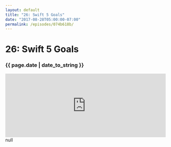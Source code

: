 ```yaml
---
layout: default
title: "26: Swift 5 Goals"
date: "2017-08-28T05:00:00-07:00"
permalink: /episodes/074b618b/
---
```


# 26: Swift 5 Goals

### {{ page.date | date_to_string }}

<iframe frameBorder="0" height="200px" scrolling="no" seamless src="https://player.simplecast.com/b307fe79-65a0-4293-a524-d0e5e89d123c" width="100%"></iframe>
<br/>
null
